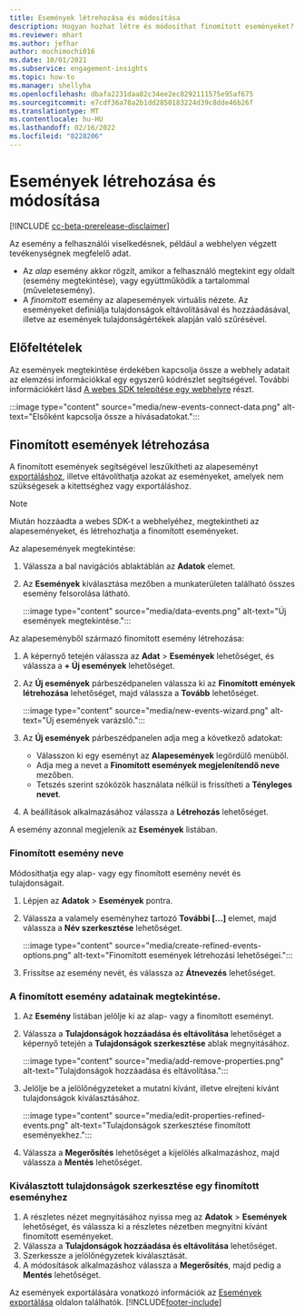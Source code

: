 ```yaml
---
title: Események létrehozása és módosítása
description: Hogyan hozhat létre és módosíthat finomított eseményeket?
ms.reviewer: mhart
ms.author: jefhar
author: mochimochi016
ms.date: 10/01/2021
ms.subservice: engagement-insights
ms.topic: how-to
ms.manager: shellyha
ms.openlocfilehash: dbafa2231daa82c34ee2ec8292111575e95af675
ms.sourcegitcommit: e7cdf36a78a2b1dd2850183224d39c8dde46b26f
ms.translationtype: MT
ms.contentlocale: hu-HU
ms.lasthandoff: 02/16/2022
ms.locfileid: "8228206"
---
```

# <a name="create-and-modify-events"></a>Események létrehozása és módosítása

[!INCLUDE [cc-beta-prerelease-disclaimer](includes/cc-beta-prerelease-disclaimer.md)]

Az esemény a felhasználói viselkedésnek, például a webhelyen végzett tevékenységnek megfelelő adat.

- Az *alap* esemény akkor rögzít, amikor a felhasználó megtekint egy oldalt (esemény megtekintése), vagy együttműködik a tartalommal (műveletesemény).
- A *finomított* esemény az alapesemények virtuális nézete. Az eseményeket definiálja tulajdonságok eltávolításával és hozzáadásával, illetve az események tulajdonságértékek alapján való szűrésével.

## <a name="prerequisites"></a>Előfeltételek

Az események megtekintése érdekében kapcsolja össze a webhely adatait az elemzési információkkal egy egyszerű kódrészlet segítségével. További információkért lásd [A webes SDK telepítése egy webhelyre](instrument-website.md) részt.

 :::image type="content" source="media/new-events-connect-data.png" alt-text="Elsőként kapcsolja össze a hívásadatokat.":::

## <a name="create-refined-events"></a>Finomított események létrehozása

A finomított események segítségével leszűkítheti az alapeseményt [exportáláshoz](export-events.md), illetve eltávolíthatja azokat az eseményeket, amelyek nem szükségesek a kitettséghez vagy exportáláshoz.

> [!NOTE]
> Miután hozzáadta a webes SDK-t a webhelyéhez, megtekintheti az alapeseményeket, és létrehozhatja a finomított eseményeket. 

Az alapesemények megtekintése:

1. Válassza a bal navigációs ablaktáblán az **Adatok** elemet.

1. Az **Események** kiválasztása mezőben a munkaterületen található összes esemény felsorolása látható.

    :::image type="content" source="media/data-events.png" alt-text="Új események megtekintése.":::

Az alapeseményből származó finomított esemény létrehozása: 

1. A képernyő tetején válassza az **Adat** > **Események** lehetőséget, és válassza a **+ Új események** lehetőséget.

1. Az **Új események** párbeszédpanelen válassza ki az **Finomított emények létrehozása** lehetőséget, majd válassza a **Tovább** lehetőséget.
   
     :::image type="content" source="media/new-events-wizard.png" alt-text="Új események varázsló.":::
     
1. Az **Új események** párbeszédpanelen adja meg a következő adatokat:

   - Válasszon ki egy eseményt az **Alapesemények** legördülő menüből.
   - Adja meg a nevet a **Finomított események megjelenítendő neve** mezőben.
   - Tetszés szerint szóközök használata nélkül is frissítheti a **Tényleges nevet**.

1. A beállítások alkalmazásához válassza a **Létrehozás** lehetőséget.

A esemény azonnal megjelenik az **Események** listában.

### <a name="edit-event-name"></a>Finomított esemény neve

Módosíthatja egy alap- vagy egy finomított esemény nevét és tulajdonságait.

1. Lépjen az **Adatok** > **Események** pontra. 

1. Válassza a valamely eseményhez tartozó **További [...]** elemet, majd válassza a **Név szerkesztése** lehetőséget.
    
     :::image type="content" source="media/create-refined-events-options.png" alt-text="Finomított események létrehozási lehetőségei.":::

3. Frissítse az esemény nevét, és válassza az **Átnevezés** lehetőséget.

### <a name="view-the-details-of-a-refined-event"></a>A finomított esemény adatainak megtekintése.

1. Az **Esemény** listában jelölje ki az alap- vagy a finomított eseményt. 

1. Válassza a **Tulajdonságok hozzáadása és eltávolítása** lehetőséget a képernyő tetején a **Tulajdonságok szerkesztése** ablak megnyitásához. 

     :::image type="content" source="media/add-remove-properties.png" alt-text="Tulajdonságok hozzáadása és eltávolítása.":::

1. Jelölje be a jelölőnégyzeteket a mutatni kívánt, illetve elrejteni kívánt tulajdonságok kiválasztásához. 

   :::image type="content" source="media/edit-properties-refined-events.png" alt-text="Tulajdonságok szerkesztése finomított eseményekhez.":::

1. Válassza a **Megerősítés** lehetőséget a kijelölés alkalmazáshoz, majd válassza a **Mentés** lehetőséget.


### <a name="edit-selected-properties-for-a-refined-event"></a>Kiválasztott tulajdonságok szerkesztése egy finomított eseményhez

1. A részletes nézet megnyitásához nyissa meg az **Adatok** > **Események** lehetőséget, és válassza ki a részletes nézetben megnyitni kívánt finomított eseményeket.
1. Válassza a **Tulajdonságok hozzáadása és eltávolítása** lehetőséget. 
1. Szerkessze a jelölőnégyzetek kiválasztását.
1. A módosítások alkalmazáshoz válassza a **Megerősítés**, majd pedig a **Mentés** lehetőséget.

Az események exportálására vonatkozó információk az [Események exportálása](export-events.md) oldalon találhatók.
[!INCLUDE[footer-include](../includes/footer-banner.md)]

